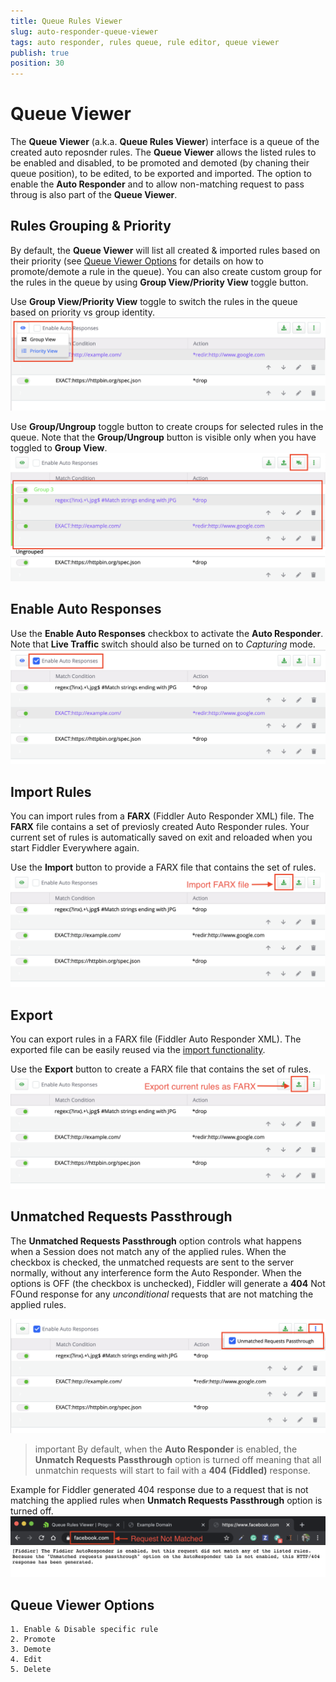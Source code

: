 ```yaml
---
title: Queue Rules Viewer
slug: auto-responder-queue-viewer
tags: auto responder, rules queue, rule editor, queue viewer
publish: true
position: 30
---
```


# Queue Viewer

The __Queue Viewer__ (a.k.a. __Queue Rules Viewer__) interface is a queue of the created auto reposnder rules. The __Queue Viewer__ allows the listed rules to be enabled and disabled, to be promoted and demoted (by chaning their queue position), to be edited, to be exported and imported. The option to enable the __Auto Responder__ and to allow non-matching request to pass throug is also part of the __Queue Viewer__.

## Rules Grouping & Priority

By default, the __Queue Viewer__ will list all created & imported rules based on their priority (see [Queue Viewer Options](#queue-viewer-options) for details on how to promote/demote a rule in the queue). You can also create custom group for the rules in the queue by using __Group View/Priority View__ toggle button. 

Use __Group View/Priority View__ toggle to switch the rules in the queue based on priority vs group identity.
![Toggle between Group and Priority](../../../images/livetraffic/autoresponder/autoresponder-viewer-view.png)

Use __Group/Ungroup__ toggle button to create croups for selected rules in the queue. Note that the __Group/Ungroup__ button is visible only when you have toggled to __Group View__.
![Grouping rules](../../../images/livetraffic/autoresponder/autoresponder-viewer-groups.png)

## Enable Auto Responses

Use the __Enable Auto Responses__ checkbox to activate the __Auto Responder__. Note that __Live Traffic__ switch should also be turned on to _Capturing_ mode.
![Enable Auto Responder](../../../images/livetraffic/autoresponder/autoresponder-enable.png)

## Import Rules

You can import rules from a __FARX__ (Fiddler Auto Responder XML) file. The __FARX__ file contains a set of previosly created Auto Responder rules. Your current set of rules is automatically saved on exit and reloaded when you start Fiddler Everywhere again.

Use the __Import__ button to provide a FARX file that contains the set of rules.
![Import rules](../../../images/livetraffic/autoresponder/autoresponder-rules-import.png)

## Export 

You can export rules in a FARX file (Fiddler Auto Responder XML). The exported file can be easily reused via the [import functionality](#import-rules).

Use the __Export__ button to create a FARX file that contains the set of rules.
![Export rules](../../../images/livetraffic/autoresponder/autoresponder-rules-export.png)

## Unmatched Requests Passthrough

The __Unmatched Requests Passthrough__ option controls what happens when a Session does not match any of the applied rules. When the checkbox is checked, the unmatched requests are sent to the server normally, without any interference form the Auto Responder. When the options is OFF (the checkbox is unchecked), Fiddler will generate a __404__ Not FOund response for any _unconditional_ requests that are not matching the applied rules.

![Export rules](../../../images/livetraffic/autoresponder/autoresponder-passthrough.png)

>important By default, when the __Auto Responder__ is enabled, the __Unmatch Requests Passthrough__ option is turned off meaning that all unmatchin requests will start to fail with a __404 (Fiddled)__ response.

Example for Fiddler generated 404 response due to a request that is not matching the applied rules when __Unmatch Requests Passthrough__ option is turned off.
![Unmatched Request](../../../images/livetraffic/autoresponder/autoresponder-umatched-passnot.png)


## Queue Viewer Options

    1. Enable & Disable specific rule
    2. Promote
    3. Demote
    4. Edit
    5. Delete
